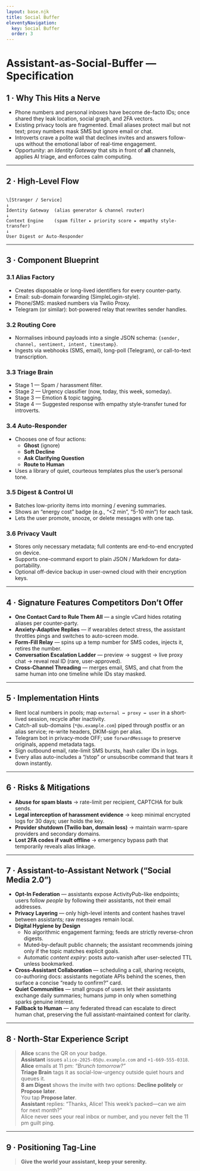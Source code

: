 ```yaml
---
layout: base.njk
title: Social Buffer
eleventyNavigation:
  key: Social Buffer
  order: 3
---
```


# Assistant-as-Social-Buffer — Specification

## 1 · Why This Hits a Nerve

* Phone numbers and personal inboxes have become de-facto IDs; once shared they leak location, social graph, and 2FA vectors.  
* Existing privacy tools are fragmented. Email aliases protect mail but not text; proxy numbers mask SMS but ignore email or chat.  
* Introverts crave a polite wall that declines invites and answers follow-ups without the emotional labor of real-time engagement.  
* Opportunity: an *Identity Gateway* that sits in front of **all** channels, applies AI triage, and enforces calm computing.

---

## 2 · High-Level Flow

```

\[Stranger / Service]
↓
Identity Gateway  (alias generator & channel router)
↓
Context Engine    (spam filter ▸ priority score ▸ empathy style-transfer)
↓
User Digest or Auto-Responder

```

---

## 3 · Component Blueprint

### 3.1 Alias Factory  
* Creates disposable or long-lived identifiers for every counter-party.  
* Email: sub-domain forwarding (SimpleLogin-style).  
* Phone/SMS: masked numbers via Twilio Proxy.  
* Telegram (or similar): bot-powered relay that rewrites sender handles.

### 3.2 Routing Core  
* Normalises inbound payloads into a single JSON schema: `{sender, channel, sentiment, intent, timestamp}`.  
* Ingests via webhooks (SMS, email), long-poll (Telegram), or call-to-text transcription.

### 3.3 Triage Brain  
* Stage 1 — Spam / harassment filter.  
* Stage 2 — Urgency classifier (now, today, this week, someday).  
* Stage 3 — Emotion & topic tagging.  
* Stage 4 — Suggested response with empathy style-transfer tuned for introverts.

### 3.4 Auto-Responder  
* Chooses one of four actions:  
  * **Ghost** (ignore)  
  * **Soft Decline**  
  * **Ask Clarifying Question**  
  * **Route to Human**  
* Uses a library of quiet, courteous templates plus the user’s personal tone.

### 3.5 Digest & Control UI  
* Batches low-priority items into morning / evening summaries.  
* Shows an “energy cost” badge (e.g., “<2 min”, “5-10 min”) for each task.  
* Lets the user promote, snooze, or delete messages with one tap.

### 3.6 Privacy Vault  
* Stores only necessary metadata; full contents are end-to-end encrypted on device.  
* Supports one-command export to plain JSON / Markdown for data-portability.  
* Optional off-device backup in user-owned cloud with their encryption keys.

---

## 4 · Signature Features Competitors Don’t Offer

* **One Contact Card to Rule Them All** — a single vCard hides rotating aliases per counter-party.  
* **Anxiety-Adaptive Replies** — if wearables detect stress, the assistant throttles pings and switches to auto-screen mode.  
* **Form-Fill Relay** — spins up a temp number for SMS codes, injects it, retires the number.  
* **Conversation Escalation Ladder** — preview → suggest → live proxy chat → reveal real ID (rare, user-approved).  
* **Cross-Channel Threading** — merges email, SMS, and chat from the same human into one timeline while IDs stay masked.

---

## 5 · Implementation Hints

* Rent local numbers in pools; map `external ↔ proxy ↔ user` in a short-lived session, recycle after inactivity.  
* Catch-all sub-domains (`*@u.example.com`) piped through postfix or an alias service; re-write headers, DKIM-sign per alias.  
* Telegram bot in privacy-mode OFF; use `forwardMessage` to preserve originals, append metadata tags.  
* Sign outbound email, rate-limit SMS bursts, hash caller IDs in logs.  
* Every alias auto-includes a “/stop” or unsubscribe command that tears it down instantly.

---

## 6 · Risks & Mitigations

* **Abuse for spam blasts** → rate-limit per recipient, CAPTCHA for bulk sends.  
* **Legal interception of harassment evidence** → keep minimal encrypted logs for 30 days; user holds the key.  
* **Provider shutdown (Twilio ban, domain loss)** → maintain warm-spare providers and secondary domains.  
* **Lost 2FA codes if vault offline** → emergency bypass path that temporarily reveals alias linkage.

---

## 7 · Assistant-to-Assistant Network (“Social Media 2.0”)

* **Opt-In Federation** — assistants expose ActivityPub-like endpoints; users follow *people* by following their assistants, not their email addresses.  
* **Privacy Layering** — only high-level intents and content hashes travel between assistants; raw messages remain local.  
* **Digital Hygiene by Design**  
  * No algorithmic engagement farming; feeds are strictly reverse-chron digests.  
  * Muted‐by-default public channels; the assistant recommends joining only if the topic matches explicit goals.  
  * Automatic *content expiry*: posts auto-vanish after user-selected TTL unless bookmarked.  
* **Cross-Assistant Collaboration** — scheduling a call, sharing receipts, co-authoring docs: assistants negotiate APIs behind the scenes, then surface a concise “ready to confirm?” card.  
* **Quiet Communities** — small groups of users let their assistants exchange daily summaries; humans jump in only when something sparks genuine interest.  
* **Fallback to Human** — any federated thread can escalate to direct human chat, preserving the full assistant-maintained context for clarity.

---

## 8 · North-Star Experience Script

> **Alice** scans the QR on your badge.  
> **Assistant** issues `alice-2025-05@u.example.com` and `+1-669-555-0318`.  
> **Alice** emails at 11 pm: *“Brunch tomorrow?”*  
> **Triage Brain** tags it as social-low-urgency outside quiet hours and queues it.  
> **8 am Digest** shows the invite with two options: **Decline politely** or **Propose later**.  
> You tap **Propose later**.  
> **Assistant** replies: “Thanks, Alice! This week’s packed—can we aim for next month?”  
> Alice never sees your real inbox or number, and you never felt the 11 pm guilt ping.

---

## 9 · Positioning Tag-Line

> **Give the world your assistant, keep your serenity.**
